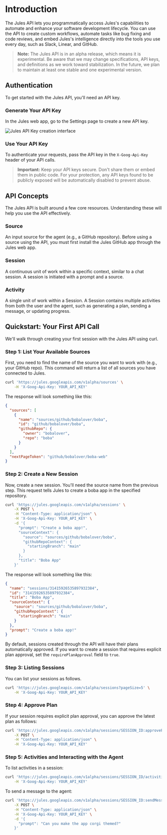 # Introduction

The Jules API lets you programmatically access Jules's capabilities to automate and enhance your software development lifecycle. You can use the API to create custom workflows, automate tasks like bug fixing and code reviews, and embed Jules's intelligence directly into the tools you use every day, such as Slack, Linear, and GitHub.

> **Note:** The Jules API is in an alpha release, which means it is experimental. Be aware that we may change specifications, API keys, and definitions as we work toward stabilization. In the future, we plan to maintain at least one stable and one experimental version.

## Authentication

To get started with the Jules API, you'll need an API key.

### Generate Your API Key

In the Jules web app, go to the Settings page to create a new API key.

![Jules API Key creation interface](placeholder-image)

### Use Your API Key

To authenticate your requests, pass the API key in the `X-Goog-Api-Key` header of your API calls.

> **Important:** Keep your API keys secure. Don't share them or embed them in public code. For your protection, any API keys found to be publicly exposed will be automatically disabled to prevent abuse.

## API Concepts

The Jules API is built around a few core resources. Understanding these will help you use the API effectively.

### Source

An input source for the agent (e.g., a GitHub repository). Before using a source using the API, you must first install the Jules GitHub app through the Jules web app.

### Session

A continuous unit of work within a specific context, similar to a chat session. A session is initiated with a prompt and a source.

### Activity

A single unit of work within a Session. A Session contains multiple activities from both the user and the agent, such as generating a plan, sending a message, or updating progress.

## Quickstart: Your First API Call

We'll walk through creating your first session with the Jules API using curl.

### Step 1: List Your Available Sources

First, you need to find the name of the source you want to work with (e.g., your GitHub repo). This command will return a list of all sources you have connected to Jules.

```bash
curl 'https://jules.googleapis.com/v1alpha/sources' \
    -H 'X-Goog-Api-Key: YOUR_API_KEY'
```

The response will look something like this:

```json
{
  "sources": [
    {
      "name": "sources/github/bobalover/boba",
      "id": "github/bobalover/boba",
      "githubRepo": {
        "owner": "bobalover",
        "repo": "boba"
      }
    }
  ],
  "nextPageToken": "github/bobalover/boba-web"
}
```

### Step 2: Create a New Session

Now, create a new session. You'll need the source name from the previous step. This request tells Jules to create a boba app in the specified repository.

```bash
curl 'https://jules.googleapis.com/v1alpha/sessions' \
    -X POST \
    -H "Content-Type: application/json" \
    -H 'X-Goog-Api-Key: YOUR_API_KEY' \
    -d '{
      "prompt": "Create a boba app!",
      "sourceContext": {
        "source": "sources/github/bobalover/boba",
        "githubRepoContext": {
          "startingBranch": "main"
        }
      },
      "title": "Boba App"
    }'
```

The response will look something like this:

```json
{
  "name": "sessions/31415926535897932384",
  "id": "31415926535897932384",
  "title": "Boba App",
  "sourceContext": {
    "source": "sources/github/bobalover/boba",
    "githubRepoContext": {
      "startingBranch": "main"
    }
  },
  "prompt": "Create a boba app!"
}
```

By default, sessions created through the API will have their plans automatically approved. If you want to create a session that requires explicit plan approval, set the `requirePlanApproval` field to `true`.

### Step 3: Listing Sessions

You can list your sessions as follows.

```bash
curl 'https://jules.googleapis.com/v1alpha/sessions?pageSize=5' \
    -H 'X-Goog-Api-Key: YOUR_API_KEY'
```

### Step 4: Approve Plan

If your session requires explicit plan approval, you can approve the latest plan as follows:

```bash
curl 'https://jules.googleapis.com/v1alpha/sessions/SESSION_ID:approvePlan' \
    -X POST \
    -H "Content-Type: application/json" \
    -H 'X-Goog-Api-Key: YOUR_API_KEY'
```

### Step 5: Activities and Interacting with the Agent

To list activities in a session:

```bash
curl 'https://jules.googleapis.com/v1alpha/sessions/SESSION_ID/activities?pageSize=30' \
    -H 'X-Goog-Api-Key: YOUR_API_KEY'
```

To send a message to the agent:

```bash
curl 'https://jules.googleapis.com/v1alpha/sessions/SESSION_ID:sendMessage' \
    -X POST \
    -H "Content-Type: application/json" \
    -H 'X-Goog-Api-Key: YOUR_API_KEY' \
    -d '{
      "prompt": "Can you make the app corgi themed?"
    }'
```